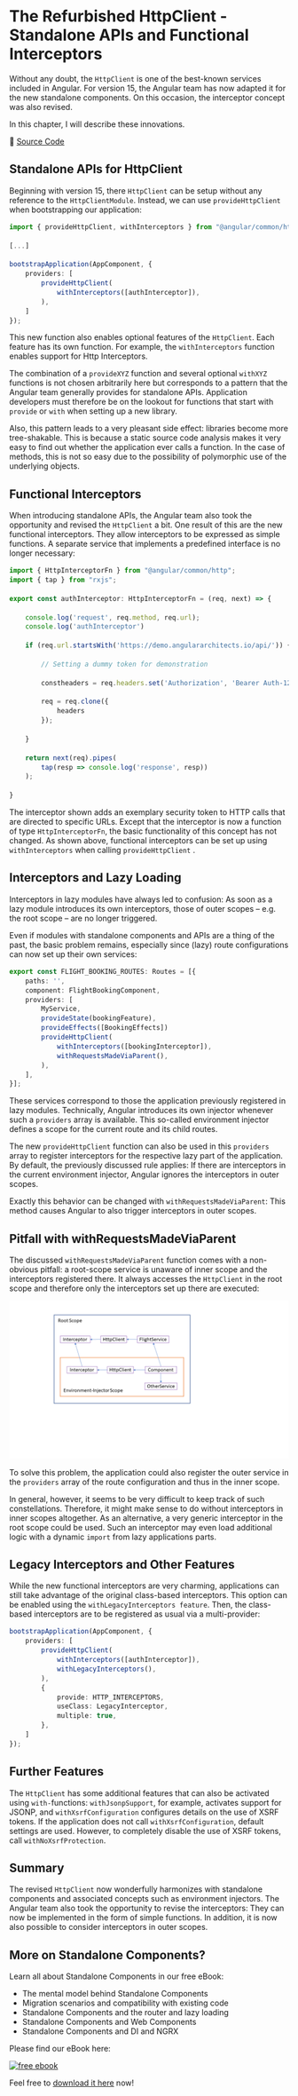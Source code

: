 # The Refurbished HttpClient - Standalone APIs and Functional Interceptors

Without any doubt, the `HttpClient` is one of the best-known services included in Angular. For version 15, the Angular team has now adapted it for the new standalone components. On this occasion, the interceptor concept was also revised.

In this chapter, I will describe these innovations. 

📂 [Source Code](https://github.com/manfredsteyer/standalone-example-cli.git)


## Standalone APIs for HttpClient

Beginning with version 15, there `HttpClient` can be setup without any reference to the `HttpClientModule`. Instead, we can use `provideHttpClient` when bootstrapping our application:

```typescript
import { provideHttpClient, withInterceptors } from "@angular/common/http";

[...]

bootstrapApplication(AppComponent, {
	providers: [
		provideHttpClient(
			withInterceptors([authInterceptor]),
		),
	]
});
```

This new function also enables optional features of the `HttpClient`. Each feature has its own function. For example, the `withInterceptors` function enables support for Http Interceptors.

The combination of a `provideXYZ` function and several optional `withXYZ` functions is not chosen arbitrarily here but corresponds to a pattern that the Angular team generally provides for standalone APIs. Application developers must therefore be on the lookout for functions that start with `provide` or `with` when setting up a new library.

Also, this pattern leads to a very pleasant side effect: libraries become more tree-shakable. This is because a static source code analysis makes it very easy to find out whether the application ever calls a function. In the case of methods, this is not so easy due to the possibility of polymorphic use of the underlying objects.

## Functional Interceptors

When introducing standalone APIs, the Angular team also took the opportunity and revised the `HttpClient` a bit. One result of this are the new functional interceptors. They allow interceptors to be expressed as simple functions. A separate service that implements a predefined interface is no longer necessary:

```typescript
import { HttpInterceptorFn } from "@angular/common/http";
import { tap } from "rxjs";

export const authInterceptor: HttpInterceptorFn = (req, next) => {

	console.log('request', req.method, req.url);
	console.log('authInterceptor')

	if (req.url.startsWith('https://demo.angulararchitects.io/api/')) {

		// Setting a dummy token for demonstration

		constheaders = req.headers.set('Authorization', 'Bearer Auth-1234567');

		req = req.clone({
			headers
		});

	}

	return next(req).pipes(
		tap(resp => console.log('response', resp))
	);

}
```

The interceptor shown adds an exemplary security token to HTTP calls that are directed to specific URLs. Except that the interceptor is now a function of type `HttpInterceptorFn`, the basic functionality of this concept has not changed. As shown above, functional interceptors can be set up using `withInterceptors` when calling `provideHttpClient` .

## Interceptors and Lazy Loading

Interceptors in lazy modules have always led to confusion: As soon as a lazy module introduces its own interceptors, those of outer scopes – e.g. the root scope – are no longer triggered.

Even if modules with standalone components and APIs are a thing of the past, the basic problem remains, especially since (lazy) route configurations can now set up their own services:

```typescript 
export const FLIGHT_BOOKING_ROUTES: Routes = [{
	paths: '',
	component: FlightBookingComponent,
	providers: [
		MyService,
		provideState(bookingFeature),
		provideEffects([BookingEffects])
		provideHttpClient(
			withInterceptors([bookingInterceptor]),
			withRequestsMadeViaParent(),
		),
	],
}];
```

These services correspond to those the application previously registered in lazy modules. Technically, Angular introduces its own injector whenever such a `providers` array is available. This so-called environment injector defines a scope for the current route and its child routes.

The new `provideHttpClient` function can also be used in this `providers` array to register interceptors for the respective lazy part of the application. By default, the previously discussed rule applies: If there are interceptors in the current environment injector, Angular ignores the interceptors in outer scopes.

Exactly this behavior can be changed with `withRequestsMadeViaParent`: This method causes Angular to also trigger interceptors in outer scopes.

## Pitfall with withRequestsMadeViaParent

The discussed `withRequestsMadeViaParent` function comes with a non-obvious pitfall: a root-scope service is unaware of inner scope and the interceptors registered there. It always accesses the `HttpClient` in the root scope and therefore only the interceptors set up there are executed:

![Interceptors in multiple scopes](images/scopes.png)

To solve this problem, the application could also register the outer service in the `providers` array of the route configuration and thus in the inner scope.

In general, however, it seems to be very difficult to keep track of such constellations. Therefore, it might make sense to do without interceptors in inner scopes altogether. As an alternative, a very generic interceptor in the root scope could be used. Such an interceptor may even load additional logic with a dynamic `import` from lazy applications parts.

## Legacy Interceptors and Other Features

While the new functional interceptors are very charming, applications can still take advantage of the original class-based interceptors. This option can be enabled using the `withLegacyInterceptors feature`. Then, the class-based interceptors are to be registered as usual via a multi-provider:

```typescript
bootstrapApplication(AppComponent, {
	providers: [
		provideHttpClient(
			withInterceptors([authInterceptor]),
			withLegacyInterceptors(),
		),
		{
			provide: HTTP_INTERCEPTORS,
			useClass: LegacyInterceptor,
			multiple: true,
		},
	]
});
```

## Further Features

The `HttpClient` has some additional features that can also be activated using `with-`functions: `withJsonpSupport`, for example, activates support for JSONP, and `withXsrfConfiguration` configures details on the use of XSRF tokens. If the application does not call `withXsrfConfiguration`, default settings are used. However, to completely disable the use of XSRF tokens, call `withNoXsrfProtection`.

## Summary

The revised `HttpClient` now wonderfully harmonizes with standalone components and associated concepts such as environment injectors. The Angular team also took the opportunity to revise the interceptors: They can now be implemented in the form of simple functions. In addition, it is now also possible to consider interceptors in outer scopes.

## More on Standalone Components?

Learn all about Standalone Components in our free eBook:

- The mental model behind Standalone Components
- Migration scenarios and compatibility with existing code
- Standalone Components and the router and lazy loading
- Standalone Components and Web Components
- Standalone Components and DI and NGRX

Please find our eBook here:

<a href="https://www.angulararchitects.io/standalone-book"><img src="https://www.angulararchitects.io/wp-content/uploads/2022/10/title-page-small.jpg" alt="free ebook"></a>

Feel free to [download it here](https://www.angulararchitects.io/standalone-book) now!
